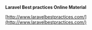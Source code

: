 **Laravel Best  practices Online Material**

[http://www.laravelbestpractices.com/](http://www.laravelbestpractices.com/)